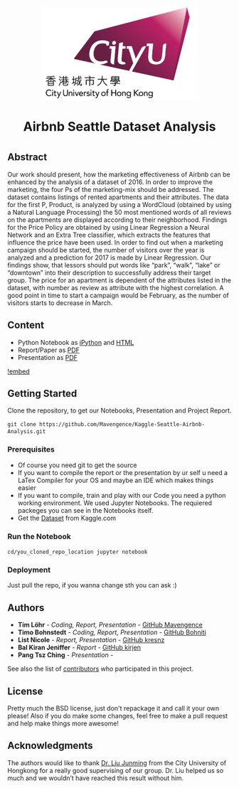 <div style="border-bottom:none;">
<div align="center"> 
<img style="border-bottom:none;" src="https://github.com/Mavengence/Kaggle-Seattle-Airbnb-Analysis/blob/dev/report/photo/0_cityu.png">
<h1 style="border-bottom:none;">Airbnb Seattle Dataset Analysis<h1>
</div>
</div>

## Abstract

Our work should present, how the marketing effectiveness of Airbnb can be enhanced by the analysis of a dataset of 2016. In order to improve the marketing, the four Ps of the marketing-mix should be addressed. The dataset contains listings of rented apartments and their attributes. The data for the first P, Product, is analyzed by using a WordCloud (obtained by using a Natural Language Processing) the 50 most mentioned words of all reviews on the apartments are displayed according to their neighborhood. Findings for the Price Policy are obtained by using Linear Regression a Neural Network and an Extra Tree classifier, which extracts the features that influence the price have been used. In order to find out when a marketing campaign should be started, the number of visitors over the year is analyzed and a prediction for 2017 is made by Linear Regression. Our findings show, that lessors should put words like “park”, “walk”, “lake” or “downtown” into their description to successfully address their target group. The price for an apartment is dependent of the attributes listed in the dataset, with number as review as attribute with the highest correlation. A good point in time to start a campaign would be February, as the number of visitors starts to decrease in March.

## Content

- Python Notebook as [iPython](https://github.com/Mavengence/Kaggle-Seattle-Airbnb-Analysis/blob/dev/IS4861_group_project_airbnb.ipynb) and [HTML](https://github.com/Mavengence/Kaggle-Seattle-Airbnb-Analysis/blob/dev/IS4861_group_project_airbnb.html)
- Report/Paper as [PDF](https://github.com/Mavengence/Kaggle-Seattle-Airbnb-Analysis/blob/dev/Paper.pdf)
- Presentation as [PDF](https://github.com/Mavengence/Kaggle-Seattle-Airbnb-Analysis/blob/dev/Presentation.pdf)

[!embed](https://www.youtube.com/watch?v=VwHTCMuq3xs&feature=emb_title)

## Getting Started

Clone the repository, to get our Notebooks, Presentation and Project Report.

```
git clone https://github.com/Mavengence/Kaggle-Seattle-Airbnb-Analysis.git
```

### Prerequisites

- Of course you need git to get the source
- If you want to compile the report or the presentation by ur self u need a LaTex Compiler for your OS and maybe an IDE which makes things easier
- If you want to compile, train and play with our Code you need a python working environment. We used Jupyter Notebooks. The requiered packeges you can see in the Notebooks itself.
- Get the [Dataset](https://www.kaggle.com/airbnb/seattle) from Kaggle.com

### Run the Notebook

```
cd/you_cloned_repo_location jupyter notebook
```

### Deployment

Just pull the repo, if you wanna change sth you can ask :)

## Authors

* **Tim Löhr** - *Coding, Report, Presentation* - [GitHub Mavengence](https://github.com/Mavengence)
* **Timo Bohnstedt** - *Coding, Report, Presentation* - [GitHub Bohniti](https://github.com/bohniti)
* **List Nicole** - *Report, Presentation* - [GitHub kresnz](https://github.com/kresnz)
* **Bal Kiran Jeniffer** - *Report* - [GitHub kirjen](https://github.com/kirjen)
* **Pang Tsz Ching** - *Presentation* -


See also the list of [contributors](https://github.com/Mavengence/Kaggle-Seattle-Airbnb-Analysis/graphs/contributors) who participated in this project.

## License

Pretty much the BSD license, just don't repackage it and call it your own please!
Also if you do make some changes, feel free to make a pull request and help make things more awesome!

## Acknowledgments

The authors would like to thank [Dr. Liu Junming](https://www.cb.cityu.edu.hk/staff/junmiliu/) from the City University of Hongkong for a really good supervising of our group. Dr. Liu helped us so much and we wouldn’t have reached this result without him.
